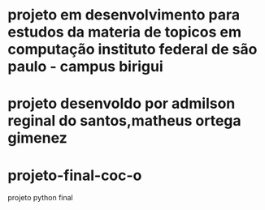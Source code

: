 # projeto em desenvolvimento para estudos da materia de topicos em computação instituto federal de são paulo - campus birigui
# projeto desenvoldo por admilson reginal do santos,matheus ortega gimenez
# projeto-final-coc-o

projeto python final
